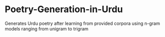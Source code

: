 # Poetry-Generation-in-Urdu
Generates Urdu poetry after learning from provided corpora using n-gram models ranging from unigram to trigram

